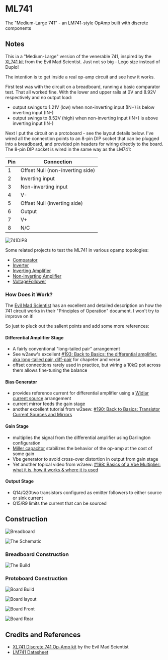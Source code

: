 # ML741

The "Medium-Large 741" - an LM741-style OpAmp built with discrete components

## Notes

This ia a "Medium-Large" version of the venerable 741, inspired by the
[XL741 kit](http://wiki.evilmadscientist.com/XL741) from the Evil Mad Scientist.
Just not so big - Lego size instead of Duplo!

The intention is to get inside a real op-amp circuit and see how it works.

First test was with the circuit on a breadboard, running a basic comparator test. That all worked fine.
With the lower and upper rails at 0V and 8.92V respectively and no output load:
* output swings to 1.21V (low) when non-inverting input (IN+) is below inverting input (IN-)
* output swings to 8.52V (high) when non-inverting input (IN+) is above inverting input (IN-)

Next I put the circuit on a protoboard - see the layout details below.
I've wired all the connection points to an 8-pin DIP socket that can be plugged into a breadboard,
and provided pin headers for wiring directly to the board.
The 8-pin DIP socket is wired in the same way as the LM741:

| Pin | Connection                       |
|-----|----------------------------------|
| 1   | Offset Null (non-inverting side) |
| 2   | Inverting input                  |
| 3   | Non-inverting input              |
| 4   | V-                               |
| 5   | Offset Null (inverting side)     |
| 6   | Output                           |
| 7   | V+                               |
| 8   | N/C                              |

![741DIP8](./assets/741DIP8.png?raw=true)

Some related projects to test the ML741 in various opamp topologies:
* [Comparator](./Comparator)
* [Inverter](./Inverter)
* [Inverting Amplifier](./InvertingAmplifier)
* [Non-Inverting Amplifier](./NonInvertingAmplifier)
* [VoltageFollower](./VoltageFollower)

### How Does it Work?

The [Evil Mad Scientist](http://wiki.evilmadscientist.com/XL741) has an excellent and detailed description on how the 741 circuit works
in their "Principles of Operation" document. I won't try to improve on it!

So just to pluck out the salient points and add some more references:


#### Differential Amplifier Stage
* A fairly conventional "long-tailed pair" arrangement
* See w2aew's excellent [#193: Back to Basics: the differential amplifier, aka long-tailed pair, diff-pair](https://youtu.be/mejPNuPAHBY) for chapeter and verse
* offset connections rarely used in practice, but wiring a 10kΩ pot across them allows fine-tuning the balance


#### Bias Generator
* provides reference current for differential amplifier using a [Widlar current source](https://en.wikipedia.org/wiki/Widlar_current_source) arrangement
* current mirror feeds the gain stage
* another excellent tutorial from w2aew: [#190: Back to Basics: Transistor Current Sources and Mirrors](https://youtu.be/xR0RfmmRhDw)

#### Gain Stage
* multiplies the signal from the differential amplifier using Darlington configuration
* [Miller capacitor](https://en.wikipedia.org/wiki/Miller_effect) stabilizes the behavior of the op-amp at the cost of some gain
* Vbe generator to avoid cross-over distortion in output from gain stage
* Yet another topical video from w2aew: [#198: Basics of a Vbe Multiplier: what it is, how it works & where it is used](https://youtu.be/Obh_PIC2qqo)

#### Output Stage
* Q14/Q20two transistors configured as emitter followers to either source or sink current
* Q15/R9 limits the current that can be sourced

## Construction

![Breadboard](./assets/ML741_bb.jpg?raw=true)

![The Schematic](./assets/ML741_schematic.jpg?raw=true)

### Breadboard Construction

![The Build](./assets/ML741_build.jpg?raw=true)

### Protoboard Construction

![Board Build](./assets/ML741_board_build.jpg?raw=true)

![Board layout](./assets/ML741_board_layout.jpg?raw=true)

![Board Front](./assets/ML741_board_front.jpg?raw=true)

![Board Rear](./assets/ML741_board_rear.jpg?raw=true)

## Credits and References
* [XL741 Discrete 741 Op-Amp kit](http://wiki.evilmadscientist.com/XL741) by the Evil Mad Scientist
* [LM741 Datasheet](http://www.futurlec.com/Linear/LM741CN.shtml)


